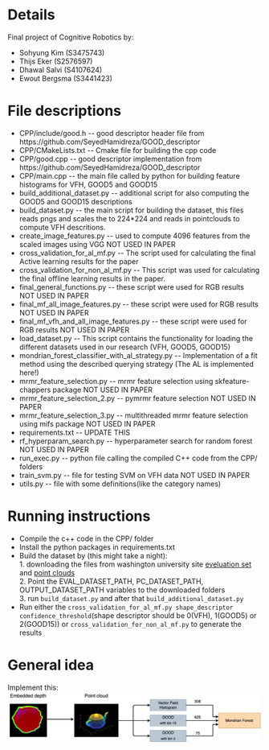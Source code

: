 # Details
Final project of Cognitive Robotics by:
<ul>
  <li>Sohyung Kim (S3475743)</li>
  <li>Thijs Eker (S2576597)</li>
  <li>Dhawal Salvi (S4107624)</li>
  <li>Ewout Bergsma (S3441423)</li>
</ul>

# File descriptions
<ul>
  <li>
    CPP/include/good.h -- good descriptor header file from https://github.com/SeyedHamidreza/GOOD_descriptor
  </li>
  <li>
    CPP/CMakeLists.txt -- Cmake file for building the cpp code
  </li>
  <li>
    CPP/good.cpp -- good descriptor implementation from https://github.com/SeyedHamidreza/GOOD_descriptor
  </li>
  <li>
    CPP/main.cpp -- the main file called by python for building feature histograms for VFH, GOOD5 and GOOD15
  </li>

  <li>
    build_additional_dataset.py -- additional script for also computing the GOOD5 and GOOD15 descriptions
  </li>
  <li>
    build_dataset.py -- the main script for building the dataset, this files reads pngs and scales the to 224*224 and reads in pointclouds to compute VFH descritions.
  </li>
  <li>
    create_image_features.py -- used to compute 4096 features from the scaled images using VGG NOT USED IN PAPER
  </li>
  <li>
    cross_validation_for_al_mf.py -- The script used for calculating the final Active learning results for the paper
  </li>
  <li>
    cross_validation_for_non_al_mf.py -- This script was used for calculating the final offline learning results in the paper.
  </li>
  <li>
    final_general_functions.py	-- these script were used for RGB results NOT USED IN PAPER
  </li>
  <li>
    final_mf_all_image_features.py	-- these script were used for RGB results NOT USED IN PAPER
  </li>
  <li>
    final_mf_vfh_and_all_image_features.py	-- these script were used for RGB results NOT USED IN PAPER
  </li>
  <li>
    load_dataset.py -- This script contains the functionality for loading the different datasets used in our research (VFH, GOOD5, GOOD15)
  </li>
  <li>
    mondrian_forest_classifier_with_al_strategy.py -- Implementation of a fit method using the described querying strategy (The AL is implemented here!)
  </li>
  <li>
    mrmr_feature_selection.py -- mrmr feature selection using skfeature-chappers package NOT USED IN PAPER
  </li>
  <li>
    mrmr_feature_selection_2.py	-- pymrmr feature selection NOT USED IN PAPER
  </li>
  <li>
    mrmr_feature_selection_3.py	-- multithreaded mrmr feature selection using mifs package NOT USED IN PAPER
  </li>
  <li>
    requirements.txt	-- UPDATE THIS
  </li>
  <li>
    rf_hyperparam_search.py	 -- hyperparameter search for random forest NOT USED IN PAPER
  </li>
  <li>
    run_exec.py	-- python file calling the compiled C++ code from the CPP/ folders
  </li>
  <li>
    train_svm.py	-- file for testing SVM on VFH data NOT USED IN PAPER
  </li>
  <li>
    utils.py	-- file with some definitions(like the category names)
  </li>
</ul>

# Running instructions
<ul>
    <li>
        Compile the c++ code in the CPP/ folder
    </li>
    <li>
        Install the python packages in requirements.txt
    </li>
    <li>
        Build the dataset by (this might take a night):<br> 
        1. downloading the files from washington university site 
        <a href="https://rgbd-dataset.cs.washington.edu/dataset/rgbd-dataset_eval/">eveluation set</a> and <a href="https://rgbd-dataset.cs.washington.edu/dataset/rgbd-dataset_pcd_ascii/">point clouds</a> <br>
        2. Point the EVAL_DATASET_PATH, PC_DATASET_PATH, OUTPUT_DATASET_PATH variables to the downloaded folders<br>
        3. run <code>build_dataset.py</code> and after that <code>build_additional_dataset.py</code>
    </li>
    <li>
        Run either the <code>cross_validation_for_al_mf.py shape_descriptor confidence_threshold</code>(shape descriptor
        should be 0(VFH), 1(GOOD5) or 2(GOOD15)) or <code>cross_validation_for_non_al_mf.py</code> to generate the results
    </li>
</ul>

# General idea
Implement this:
![Proposed pipeline](proposed_pipeline.jpg)
